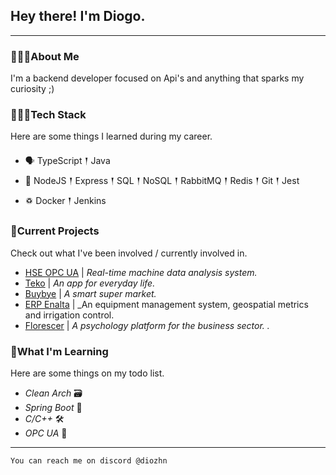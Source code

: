 ## Hey there! I'm Diogo.

---

### 🙋🏽‍♂️About Me

<p> I'm a backend developer focused on Api's and anything that sparks my curiosity ;)
</p>

### 👨🏽‍💻Tech Stack

<p>
Here are some things I learned during my career.
</p>

- 🗣 TypeScript 𒑰 Java 
- 🎒 NodeJS 𒑰 Express 𒑰 SQL 𒑰 NoSQL 𒑰 RabbitMQ 𒑰 Redis 𒑰 Git 𒑰 Jest
- ♽ Docker 𒑰 Jenkins

### 🚧Current Projects

<p>
Check out what I've been involved / currently involved in.

- <a href="https://smar.com.br">HSE OPC UA</a> | _Real-time machine data analysis system._
- <a href="">Teko</a> | _An app for everyday life._
- <a href="https://buybye.com.br">Buybye</a> | _A smart super market._
- <a href="">ERP Enalta</a> | _An equipment management system, geospatial metrics and irrigation control.
- <a href="">Florescer</a> | _A psychology platform for the business sector.
._
</p>

### 🌱What I'm Learning

Here are some things on my todo list.

- _Clean Arch_ 🗃️
- _Spring Boot_ 🍃
- _C/C++_ 🛠️
- _OPC UA_ 📃

---

`You can reach me on discord @diozhn`
